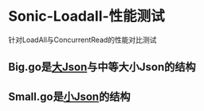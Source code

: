 # Sonic-Loadall-性能测试
针对LoadAll与ConcurrentRead的性能对比测试

## Big.go是[大Json](https://github.com/bytedance/sonic/blob/main/testdata/twitter.json)与中等大小Json的结构

## Small.go是[小Json](https://github.com/bytedance/sonic/blob/main/testdata/small.go)的结构
